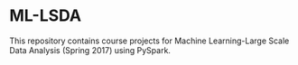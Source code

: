 # ML-LSDA
This repository contains course projects for Machine Learning-Large Scale Data Analysis (Spring 2017) using PySpark. 
